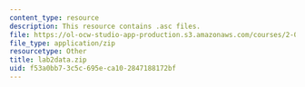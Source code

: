 ```yaml
---
content_type: resource
description: This resource contains .asc files.
file: https://ol-ocw-studio-app-production.s3.amazonaws.com/courses/2-016-hydrodynamics-13-012-fall-2005/f53a0bb73c5c695eca102847188172bf_lab2data.zip
file_type: application/zip
resourcetype: Other
title: lab2data.zip
uid: f53a0bb7-3c5c-695e-ca10-2847188172bf
---
```

